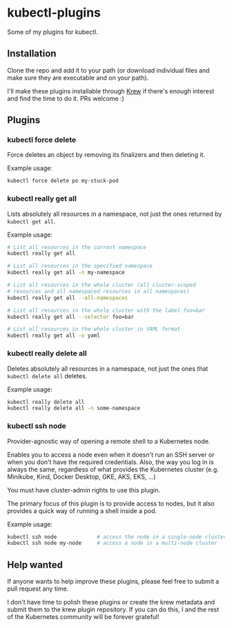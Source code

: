 # kubectl-plugins

Some of my plugins for kubectl.

## Installation 

Clone the repo and add it to your path (or download individual files and make sure they are executable and on your path). 

I'll make these plugins installable through [Krew](https://github.com/kubernetes-sigs/krew) if there's enough interest and find the time to do it. PRs welcome :)

## Plugins

### kubectl force delete

Force deletes an object by removing its finalizers and then deleting it.

Example usage: 
```bash
kubectl force delete po my-stuck-pod
```


### kubectl really get all

Lists absolutely all resources in a namespace, not just the ones returned by `kubectl get all`.

Example usage: 
```bash
# List all resources in the current namespace
kubectl really get all

# List all resources in the specified namespace
kubectl really get all -n my-namespace

# List all resources in the whole cluster (all cluster-scoped 
# resources and all namespaced resources in all namespaces)
kubectl really get all --all-namespaces

# List all resources in the whole cluster with the label foo=bar
kubectl really get all --selector foo=bar

# List all resources in the whole cluster in YAML format
kubectl really get all -o yaml
```


### kubectl really delete all

Deletes absolutely all resources in a namespace, not just the ones that `kubectl delete all` deletes.

Example usage: 
```bash
kubectl really delete all
kubectl really delete all -n some-namespace
```


### kubectl ssh node

Provider-agnostic way of opening a remote shell to a Kubernetes node.

Enables you to access a node even when it doesn't run an SSH server or
when you don't have the required credentials. Also, the way you log in
is always the same, regardless of what provides the Kubernetes cluster
(e.g. Minikube, Kind, Docker Desktop, GKE, AKS, EKS, ...)

You must have cluster-admin rights to use this plugin.

The primary focus of this plugin is to provide access to nodes, but it
also provides a quick way of running a shell inside a pod.

Example usage: 
```bash
kubectl ssh node             # access the node in a single-node cluster 
kubectl ssh node my-node     # access a node in a multi-node cluster
```


## Help wanted

If anyone wants to help improve these plugins, please feel free to 
submit a pull request any time. 

I don't have time to polish these plugins or create the krew 
metadata and submit them to the krew plugin repository. If you
can do this, I and the rest of the Kubernetes community will 
be forever grateful!


```







































```